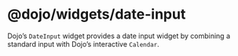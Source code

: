<span class="citation" data-cites="dojo/widgets/date-input"><span class="citation" data-cites="dojo/widgets/date-input">@dojo/widgets/date-input</span></span>
==============================================================================================================================================================

Dojo’s `DateInput` widget provides a date input widget by combining a standard input with Dojo’s interactive `Calendar`.
